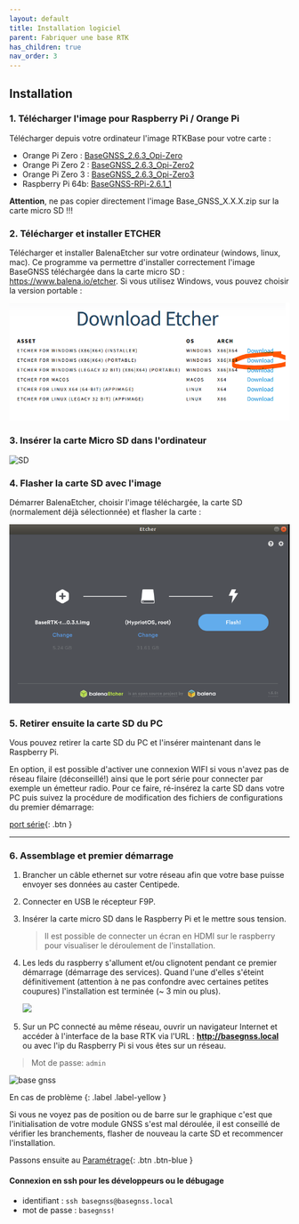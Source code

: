 ```yaml
---
layout: default
title: Installation logiciel
parent: Fabriquer une base RTK
has_children: true
nav_order: 3
---
```


## Installation

### 1. Télécharger l'image pour Raspberry Pi / Orange Pi

Télécharger depuis votre ordinateur l'image RTKBase pour votre carte :
 - Orange Pi Zero : [BaseGNSS_2.6.3_Opi-Zero](https://github.com/Stefal/build/releases/download/2.6.3_25.02/Armbian-unofficial_25.2.1_RTKBase_2.6.3_Orangepizero_bookworm_current_6.6.72_minimal.zip)
 - Orange Pi Zero 2 : [BaseGNSS_2.6.3_Opi-Zero2](https://github.com/Stefal/build/releases/download/2.6.3_25.02/Armbian-unofficial_25.2.1_RTKBase_2.6.3_Orangepizero2_bookworm_current_6.6.72_minimal.zip)
 - Orange Pi Zero 3 : [BaseGNSS_2.6.3_Opi-Zero3](https://github.com/Stefal/build/releases/download/2.6.3_25.02/Armbian-unofficial_25.2.1_RTKBase_2.6.3_Orangepizero3_bookworm_current_6.6.72_minimal.zip)
 - Raspberry Pi 64b: [BaseGNSS-RPi-2.6.1_1](https://github.com/CentipedeRTK/pi-gen_RTKbase/releases/download/RTKBase-GNSS-RPi-2.6.1_1/image_2024-10-04-RTKBase-2-6-1_1_bookworm_64-lite.zip)

**Attention**, ne pas copier directement l'image Base_GNSS_X.X.X.zip sur la carte micro SD !!!

### 2. Télécharger et installer ETCHER

Télécharger et installer BalenaEtcher sur votre ordinateur (windows, linux, mac). Ce programme va permettre d'installer correctement l'image BaseGNSS téléchargée dans la carte micro SD : <https://www.balena.io/etcher>. Si vous utilisez Windows, vous pouvez choisir la version portable :

  ![Etcher Website](/assets/images/install/balena_etcher_website.png)

### 3. Insérer la carte Micro SD dans l'ordinateur

   ![SD](https://encrypted-tbn0.gstatic.com/images?q=tbn:ANd9GcRrqS8MhQYdjrRmaYZS-RCtgLIrhB8gdLaxUmAfey96t6YpopQr)

### 4. Flasher la carte SD avec l'image

Démarrer BalenaEtcher, choisir l'image téléchargée, la carte SD (normalement déjà sélectionnée) et flasher la carte :

   ![etcher](/assets/images/install/etcher.png)

### 5. Retirer ensuite la carte SD du PC

Vous pouvez retirer la carte SD du PC et l'insérer maintenant dans le Raspberry Pi.

En option, il est possible d'activer une connexion WIFI si vous n'avez pas de réseau filaire (déconseillé!) ainsi que le port série pour connecter par exemple un émetteur radio. Pour ce faire, ré-insérez la carte SD dans votre PC puis suivez la procédure de modification des fichiers de configurations du premier démarrage:

[port série](port_serie){: .btn }

----

### 6. Assemblage et premier démarrage

1. Brancher un câble ethernet sur votre réseau afin que votre base puisse envoyer ses données au caster Centipede.
2. Connecter en USB le récepteur F9P.
3. Insérer la carte micro SD dans le Raspberry Pi et le mettre sous tension.

    > Il est possible de connecter un écran en HDMI sur le raspberry pour visualiser le déroulement de l'installation.

4. Les leds du raspberry s'allument et/ou clignotent pendant ce premier démarrage (démarrage des services). Quand l'une d'elles s'éteint définitivement (attention à ne pas confondre avec certaines petites coupures) l'installation est terminée (~ 3 min ou plus).

    ![](https://projects-static.raspberrypi.org/projects/raspberry-pi-setting-up/3addc4ca2ca0b7c999bdb03a46801a729614b235/en/images/pi-plug-in.gif)

5. Sur un PC connecté au même réseau, ouvrir un navigateur Internet et accéder à l'interface de la base RTK via l'URL : **<http://basegnss.local>** ou avec l'ip du Raspberry Pi si vous êtes sur un réseau.

> Mot de passe: ```admin```

![base gnss](/assets/images/basegnss/basegnss.gif)

En cas de problème
{: .label .label-yellow }

Si vous ne voyez pas de position ou de barre sur le graphique c'est que l'initialisation de votre module GNSS s'est mal déroulée, il est conseillé de vérifier les branchements, flasher de nouveau la carte SD et recommencer l'installation.

Passons ensuite au [Paramétrage](Parametrage){: .btn .btn-blue }

#### Connexion en ssh pour les développeurs ou le débugage

* identifiant : `ssh basegnss@basegnss.local`
* mot de passe : `basegnss!`
